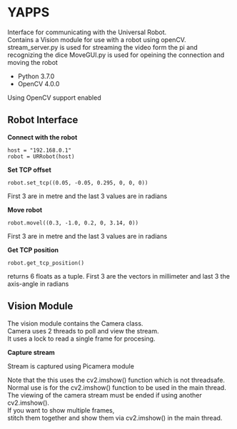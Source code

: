 # YAPPS 
Interface for communicating with the Universal Robot.\
Contains a Vision module for use with a robot using openCV.
stream_server.py is used for streaming the video form the pi and recognizing the dice
MoveGUI.py is used for opeining the connection and moving the robot
- Python 3.7.0
- OpenCV 4.0.0

Using OpenCV support enabled

## Robot Interface
**Connect with the robot**

```
host = "192.168.0.1"
robot = URRobot(host)
```


**Set TCP offset**

```
robot.set_tcp((0.05, -0.05, 0.295, 0, 0, 0))
```
First 3 are in metre and the last 3 values are in radians

**Move robot**

```
robot.movel((0.3, -1.0, 0.2, 0, 3.14, 0))
```
First 3 are in metre and the last 3 values are in radians
 
**Get TCP position**

```
robot.get_tcp_position()
```

returns 6 floats as a tuple. First 3 are the vectors in millimeter and last 3 the axis-angle in radians

## Vision Module
The vision module contains the Camera class.\
Camera uses 2 threads to poll and view the stream.\
It uses a lock to read a single frame for procesing.

**Capture stream**

Stream is captured using Picamera module


Note that the this uses the cv2.imshow() function which is not threadsafe.\
Normal use is for the cv2.imshow() function to be used in the main thread.\
The viewing of the camera stream must be ended if using another cv2.imshow().\
If you want to show multiple frames,\
stitch them together and show them via cv2.imshow() in the main thread.




